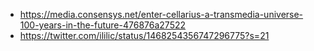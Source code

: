 - https://media.consensys.net/enter-cellarius-a-transmedia-universe-100-years-in-the-future-476876a27522
- https://twitter.com/ililic/status/1468254356747296775?s=21
